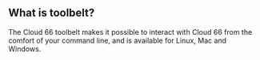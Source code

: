 <!-- post: -->


## What is toolbelt?

The Cloud 66 toolbelt makes it possible to interact with Cloud 66 from the comfort of your command line, and is available for Linux, Mac and Windows.

